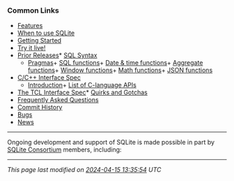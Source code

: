 ### Common Links


* [Features](features.html)
* [When to use SQLite](whentouse.html)
* [Getting Started](quickstart.html)
* [Try it live!](https://sqlite.org/fiddle)
* [Prior Releases](chronology.html)* [SQL Syntax](lang.html)
	+ [Pragmas](pragma.html#toc)+ [SQL functions](lang_corefunc.html)+ [Date \& time functions](lang_datefunc.html)+ [Aggregate functions](lang_aggfunc.html#aggfunclist)+ [Window functions](windowfunctions.html#biwinfunc)+ [Math functions](lang_mathfunc.html)+ [JSON functions](json1.html)
* [C/C\+\+ Interface Spec](c3ref/intro.html)
	+ [Introduction](cintro.html)+ [List of C\-language APIs](c3ref/funclist.html)
* [The TCL Interface Spec](tclsqlite.html)* [Quirks and Gotchas](quirks.html)
* [Frequently Asked Questions](faq.html)
* [Commit History](http://www.sqlite.org/src/timeline?n=100&y=ci)
* [Bugs](http://www.sqlite.org/src/wiki?name=Bug+Reports)
* [News](news.html)



  



---


Ongoing development and support of SQLite is made possible in part
by [SQLite Consortium](consortium.html) members, including:






  



---


*This page last modified on [2024\-04\-15 13:35:54](https://sqlite.org/docsrc/honeypot) UTC* 








